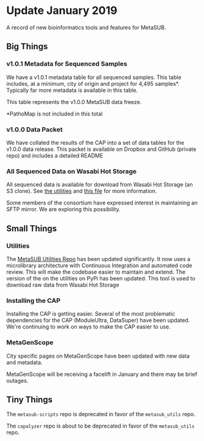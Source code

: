# Update January 2019

A record of new bioinformatics tools and features for MetaSUB.

## Big Things

### v1.0.1 Metadata for Sequenced Samples

We have a v1.0.1 metadata table for all sequenced samples. This table includes, at a minimum, city of origin and project for 4,495 samples*. Typically far more metadata is available in this table.

This table represents the v1.0.0 MetaSUB data freeze. 

*PathoMap is not included in this total

### v1.0.0 Data Packet

We have collated the results of the CAP into a set of data tables for the v1.0.0 data release. This packet is available on Dropbox and GitHub (private repo) and includes a detailed README

### All Sequenced Data on Wasabi Hot Storage

All sequenced data is available for download from Wasabi Hot Storage (an S3 clone). See [the utilities](https://github.com/MetaSUB/metasub_utils) and [this file](https://github.com/MetaSUB/bioinformatics_management/blob/master/data_storage.md) for more information.

Some members of the consortium have expressed interest in maintaining an SFTP mirror. We are exploring this possibility.


## Small Things

### Utilities

The [MetaSUB Utilities Repo](https://github.com/MetaSUB/metasub_utils) has been updated significantly. It now uses a microlibrary architecture with Continuous Integration and automated code review. This will make the codebase easier to maintain and extend. The version of the on the utilities on PyPi has been updated. This tool is used to download raw data from Wasabi Hot Storage

### Installing the CAP

Installing the CAP is getting easier. Several of the most problematic dependencies for the CAP (ModuleUltra, DataSuper) have been updated. We're continuing to work on ways to make the CAP easier to use.

### MetaGenScope

City specific pages on MetaGenScope have been updated with new data and metadata.

MetaGenScope will be receiving a facelift in January and there may be brief outages.

## Tiny Things

The `metasub-scripts` repo is deprecated in favor of the `metasub_utils` repo.

The `capalyzer` repo is about to be deprecated in favor of the `metasub_utils` repo.


